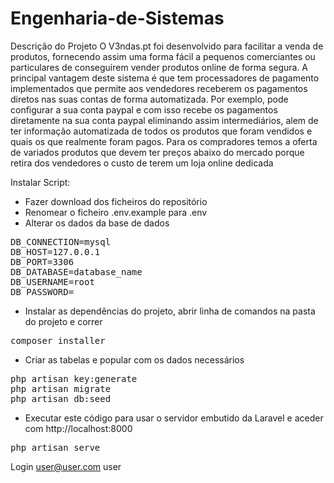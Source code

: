 # Engenharia-de-Sistemas
Descrição do Projeto
O V3ndas.pt foi desenvolvido para facilitar a venda de produtos, fornecendo assim uma forma fácil a pequenos comerciantes ou particulares de conseguirem vender produtos online de forma segura.
A principal vantagem deste sistema é que tem processadores de pagamento implementados que permite aos vendedores receberem os pagamentos diretos nas suas contas de forma automatizada.
Por exemplo, pode configurar a sua conta paypal e com isso recebe os pagamentos diretamente na sua conta paypal eliminando assim intermediários, alem de ter informação automatizada de todos os produtos que foram vendidos e quais os que realmente foram pagos.
Para os compradores temos a oferta de variados produtos que devem ter preços abaixo do mercado porque retira dos vendedores o custo de terem um loja online dedicada

Instalar Script:

- Fazer download dos ficheiros do repositório
- Renomear o ficheiro .env.example para .env
- Alterar os dados da base de dados
<pre>
DB_CONNECTION=mysql
DB_HOST=127.0.0.1
DB_PORT=3306
DB_DATABASE=database_name
DB_USERNAME=root
DB_PASSWORD=
</pre>
- Instalar as dependências do projeto, abrir linha de comandos na pasta do projeto e correr
<pre>
composer installer
</pre>
- Criar as tabelas e popular com os dados necessários
<pre>
php artisan key:generate
php artisan migrate
php artisan db:seed
</pre>
- Executar este código para usar o servidor embutido da Laravel e aceder com http://localhost:8000
<pre>
php artisan serve
</pre>
Login
user@user.com
user
